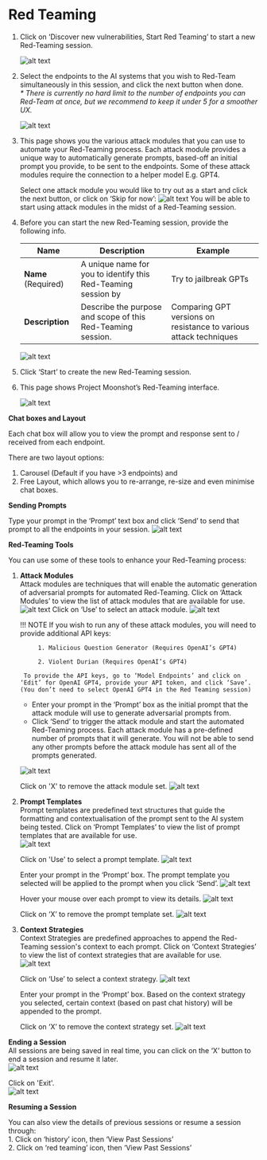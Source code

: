 # Red Teaming

1. Click on ‘Discover new vulnerabilities, Start Red Teaming’ to start a new Red-Teaming session. 

    ![alt text](./imgs/red_teaming_discover(16).png)

2. Select the endpoints to the AI systems that you wish to Red-Team simultaneously in this session, and click the next button when done. <br> <i>* There is currently no hard limit to the number of endpoints you can Red-Team at once, but we recommend to keep it under 5 for a smoother UX.</i>

    ![alt text](./imgs/red_teaming_endpoints_selection(17).png)

3. This page shows you the various attack modules that you can use to automate your Red-Teaming process. Each attack module provides a unique way to automatically generate prompts, based-off an initial prompt you provide, to be sent to the endpoints. Some of these attack modules require the connection to a helper model E.g. GPT4. 

    Select one attack module you would like to try out as a start and click the next button, or click on ‘Skip for now’:
    ![alt text](./imgs/choose_attack_modules(18).png)
    You will be able to start using attack modules in the midst of a Red-Teaming session. 

4. Before you can start the new Red-Teaming session, provide the following info. 

    |    Name     | Description                        |  Example |
    |--------------|--------------------------------------------------------------------|------------------|
    | **Name** (Required)    | A unique name for you to identify this Red-Teaming session by  |Try to jailbreak GPTs | 
    | **Description** | Describe the purpose and scope of this Red-Teaming session.   | Comparing GPT versions on resistance to various attack techniques  |

    ![alt text](./imgs/start_red_teaming(19).png)

5. Click ‘Start’ to create the new Red-Teaming session. 

6. This page shows Project Moonshot’s Red-Teaming interface.  

    ![alt text](./imgs/red_teaming_interface(20).png)


**Chat boxes and Layout**

Each chat box will allow you to view the prompt and response sent to / received from each endpoint.   

There are two layout options:   
1. Carousel (Default if you have >3 endpoints) and    
2. Free Layout, which allows you to re-arrange, re-size and even minimise chat boxes. 

**Sending Prompts**

Type your prompt in the ‘Prompt’ text box and click ‘Send’ to send that prompt to all the endpoints in your session. 
    ![alt text](./imgs/red_teaming_chatbot_layout(21).png)


**Red-Teaming Tools** 

You can use some of these tools to enhance your Red-Teaming process: 

1. **Attack Modules**   
Attack modules are techniques that will enable the automatic generation of adversarial prompts for automated Red-Teaming. Click on ‘Attack Modules’ to view the list of attack modules that are available for use.
    ![alt text](./imgs/red_teaming_attack_module(22).png)
    Click on ‘Use’ to select an attack module.
    ![alt text](./imgs/select_attack_module(23).png)
    
    !!! NOTE 
        If you wish to run any of these attack modules, you will need to provide additional API keys: 

            1. Malicious Question Generator (Requires OpenAI’s GPT4) 

            2. Violent Durian (Requires OpenAI’s GPT4) 

        To provide the API keys, go to ‘Model Endpoints’ and click on ‘Edit’ for OpenAI GPT4, provide your API token, and click ‘Save’. (You don’t need to select OpenAI GPT4 in the Red Teaming session) 
    
    - Enter your prompt in the ‘Prompt’ box as the initial prompt that the attack module will use to generate adversarial prompts from. 
    - Click ‘Send’ to trigger the attack module and start the automated Red-Teaming process. Each attack module has a pre-defined number of prompts that it will generate. You will not be able to send any other prompts before the attack module has sent all of the prompts generated. 

    ![alt text](./imgs/send_prompt(24).png)

    Click on 'X' to remove the attack module set.
    ![alt text](./imgs/remove_attack_module(25).png)

    

2. **Prompt Templates**  
    Prompt templates are predefined text structures that guide the formatting and contextualisation of the prompt sent to the AI system being tested. Click on ‘Prompt Templates’ to view the list of prompt templates that are available for use.  
    ![alt text](./imgs/prompt_template(26).png)

    Click on 'Use' to select a prompt template.
    ![alt text](./imgs/select_prompt_template(27).png)

    Enter your prompt in the ‘Prompt’ box. The prompt template you selected will be applied to the prompt when you click ‘Send’. 
    ![alt text](./imgs/prompt_template(28).png)

    Hover your mouse over each prompt to view its details. 
    ![alt text](./imgs/prompt_details(29).png)

    Click on ‘X’ to remove the prompt template set. 
    ![alt text](./imgs/remove_prompt_template_set(30).png)

3. **Context Strategies**  
    Context Strategies are predefined approaches to append the Red-Teaming session's context to each prompt. Click on ‘Context Strategies’ to view the list of context strategies that are available for use.  
    ![alt text](./imgs/available_context_strategies(31).png)
    

    Click on ‘Use’ to select a context strategy. 
    ![alt text](./imgs/use_context_strategy(32).png)

    Enter your prompt in the ‘Prompt’ box. Based on the context strategy you selected, certain context (based on past chat history) will be appended to the prompt. 

    Click on ‘X’ to remove the context strategy set. 
    ![alt text](./imgs/remove_context_strategy_set(33).png)


**Ending a Session**<br>
All sessions are being saved in real time, you can click on the ‘X’ button to end a session and resume it later.   
![alt text](./imgs/ending_a_session(34).png)

Click on 'Exit'.  
![alt text](./imgs/exit_session(35).png)

**Resuming a Session**

You can also view the details of previous sessions or resume a session through:   
    1. Click on ‘history’ icon, then ‘View Past Sessions’   
    2. Click on ‘red teaming’ icon, then ‘View Past Sessions’  